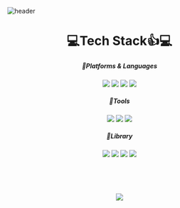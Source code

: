 ![header](https://capsule-render.vercel.app/api?type=Waving&color=gradient&customColorList=0,2,2,5,30&height=200&section=header&text=React%20Project&fontSize=50)

# <div align="center">💻Tech Stack👍💻</div>

#####  <div align="center">📌Platforms & Languages</div>
<div align="center" dir="auto">
  <img src="https://img.shields.io/badge/react-61DAFB?style=flat&amp;logo=React&amp;logoColor=white"/>
  <img src="https://img.shields.io/badge/CSS3-1572B6?style=flat&amp;logo=CSS3&amp;logoColor=white"/>
  <img src="https://img.shields.io/badge/Redux-F7DF1E?style=flat&amp;logo=Redux&amp;logoColor=white"/>
  <img src="https://img.shields.io/badge/Oracle%20SQL-F80000?style=flat&amp;logo=Oracle&amp;logoColor=white"/>
</div>

#####  <div align="center">📌Tools</div>
<div align="center" dir="auto">
  <img src="https://img.shields.io/badge/Visual%20Studio%20Code-007ACC?style=flat&amp;logo=VisualStudioCode&amp;logoColor=white"/>
  <img src="https://img.shields.io/badge/GitHub-181717?style=flat&amp;logo=GitHub&amp;logoColor=white"/>
  <img src="https://img.shields.io/badge/EditPlus-90E59A?style=flat&amp;logoColor=white"/>
</div>

#####  <div align="center">📌Library</div>
<div align="center" dir="auto">
  <img src="https://img.shields.io/badge/AntDesign-0170FE?style=flat&amp;logo=Ant%20Design&amp;logoColor=white"/>
  <img src="https://img.shields.io/badge/MUI-007FFF?style=flat&amp;logo=MUI&amp;logoColor=white"/>
  <img src="https://img.shields.io/badge/agGrid-F94877?style=flat&amp;logoColor=white"/>
  <img src="https://img.shields.io/badge/useCountUp-945DD6?style=flat&amp;logoColor=white"/>
</div>

<br/><br/><br/>
<div align="center">
  <img src="https://github-readme-stats.vercel.app/api/top-langs/?username=ji0509&layout=compact">
 </div>
